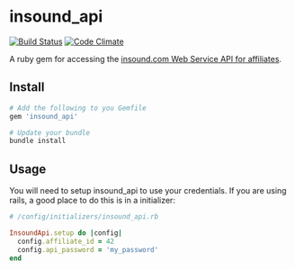 # insound_api


[![Build Status](https://secure.travis-ci.org/spilliton/insound_api.png?branch=master)](http://travis-ci.org/spilliton/insound_api)
[![Code Climate](https://codeclimate.com/github/spilliton/insound_api.png)](https://codeclimate.com/github/spilliton/insound_api)

A ruby gem for accessing the [insound.com Web Service API for affiliates][api_docs].



## Install

``` ruby
# Add the following to you Gemfile
gem 'insound_api'

# Update your bundle
bundle install
```

## Usage

You will need to setup insound_api to use your credentials.  If you are using rails, a good place to do this is in a initializer:

``` ruby
# /config/initializers/insound_api.rb

InsoundApi.setup do |config|
  config.affiliate_id = 42
  config.api_password = 'my_password'
end

```


[api_docs]: https://www.insound.com/affiliate/webservices.php
